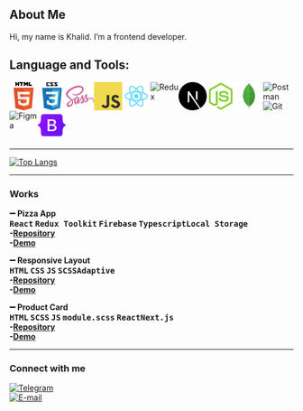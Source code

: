 ## About Me

Hi, my name is Khalid. I’m a frontend developer.

## Language and Tools:

<img align="left" alt="HTML" width="50px" src="https://raw.githubusercontent.com/github/explore/80688e429a7d4ef2fca1e82350fe8e3517d3494d/topics/html/html.png" />
<img align="left" alt="CSS" width="50px" src="https://raw.githubusercontent.com/github/explore/80688e429a7d4ef2fca1e82350fe8e3517d3494d/topics/css/css.png" />
<img align="left" alt="SASS" width="50px" src="https://raw.githubusercontent.com/github/explore/80688e429a7d4ef2fca1e82350fe8e3517d3494d/topics/sass/sass.png" />
<img align="left" alt="JavaScript" width="50px" src="https://raw.githubusercontent.com/github/explore/80688e429a7d4ef2fca1e82350fe8e3517d3494d/topics/javascript/javascript.png" />
<img align="left" alt="React" width="50px" src="https://raw.githubusercontent.com/github/explore/80688e429a7d4ef2fca1e82350fe8e3517d3494d/topics/react/react.png" />
<img align="left" alt="Redux" width="50px" src="https://img.icons8.com/color/344/redux.png" />
<img align="left" alt="Next.js" width="50px" src="https://raw.githubusercontent.com/devicons/devicon/1119b9f84c0290e0f0b38982099a2bd027a48bf1/icons/nextjs/nextjs-original.svg" />
<img align="left" alt="Node.js" width="50px" src="https://raw.githubusercontent.com/devicons/devicon/1119b9f84c0290e0f0b38982099a2bd027a48bf1/icons/nodejs/nodejs-original.svg" />
<img align="left" alt="MongoDB" width="50px" src="https://raw.githubusercontent.com/devicons/devicon/1119b9f84c0290e0f0b38982099a2bd027a48bf1/icons/mongodb/mongodb-original.svg" />
<img align="left" alt="Postman" width="50px" src="https://img.icons8.com/external-tal-revivo-color-tal-revivo/344/external-postman-is-the-only-complete-api-development-environment-logo-color-tal-revivo.png" />
<img align="left" alt="Git" width="50px" src="https://img.icons8.com/color/344/git.png" />
<img align="left" alt="Figma" width="50px" src="https://img.icons8.com/color/344/figma--v1.png" />
<img alt="Bootstrap" width="50px" src="https://raw.githubusercontent.com/devicons/devicon/1119b9f84c0290e0f0b38982099a2bd027a48bf1/icons/bootstrap/bootstrap-original.svg" />
<hr>

[![Top Langs](https://github-readme-stats.vercel.app/api/top-langs/?username=IslamShg&&theme=tokyonight&layout=compact)](https://github.com/anuraghazra/github-readme-stats)

<hr>

### Works

<b>➖ Pizza App</b>
<br><b><kbd>React</kbd> <kbd>Redux Toolkit</kbd> <kbd>Firebase</kbd> <kbd>Typescript</kbd><kbd>Local Storage</kbd></b>
<br><b>-[Repository](https://github.com/betteramsly/react-pizza)</b>
<br><b>-[Demo](https://react-pizza-pi-nine.vercel.app/)</b>

<b>➖ Responsive Layout </b>
<br><b><kbd>HTML</kbd> <kbd>CSS</kbd> <kbd>JS</kbd> <kbd>SCSS</kbd><kbd>Adaptive</kbd></b>
<br><b>-[Repository](https://github.com/betteramsly/portfolio)</b>
<br><b>-[Demo](https://betteramsly.github.io/portfolio/)</b>

<b>➖ Product Card</b>
<br><b> <kbd>HTML</kbd> <kbd>SCSS</kbd> <kbd>JS</kbd> <kbd>module.scss</kbd> <kbd>React</kbd><kbd>Next.js</kbd> </b>
<br><b>-[Repository](https://github.com/betteramsly/vicuesoft-test)</b>
<br><b>-[Demo](https://vicuesoft-test.vercel.app/)</b>

<hr>

### Connect with me

<a href="https://t.me/betteramsly"> <img alt="Telegram" src="https://img.shields.io/badge/@betteramsly-2CA5E0?style=for-the-badge&logo=telegram&logoColor=white" /></a>
<br/>
<a href="betteramsly@mail.ru/"><img alt="E-mail" src="https://img.shields.io/badge/betteramsly@mail.ru-%23E4405F.svg?style=for-the-badge&logo=Inbox&logoColor=white"/></a>
<br/>
